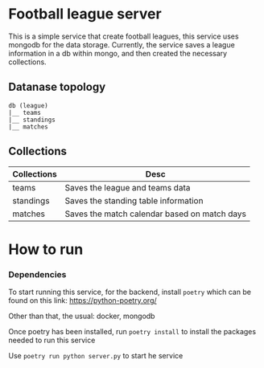 # Football league server

This is a simple service that create football leagues, this service uses mongodb for the data storage. Currently, the service saves a league information in a db within mongo, and then created the necessary collections. 

## Datanase topology

```
db (league)
|__ teams
|__ standings
|__ matches
```

## Collections

| Collections   | Desc          |
| ------------- |-------------|
| teams         | Saves the league and teams data |
| standings     | Saves the standing table information      |
| matches       | Saves the match calendar based on match days      |

# How to run

### Dependencies

To start running this service, for the backend, install `poetry` which can be found on this link: https://python-poetry.org/

Other than that, the usual: docker, mongodb

Once poetry has been installed, run `poetry install` to install the packages needed to run this service

Use `poetry run python server.py` to start he service